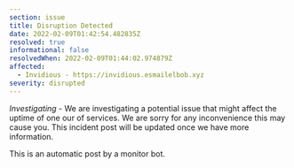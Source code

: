 ```yaml
---
section: issue
title: Disruption Detected
date: 2022-02-09T01:42:54.482835Z
resolved: true
informational: false
resolvedWhen: 2022-02-09T01:44:02.974879Z
affected:
  - Invidious - https://invidious.esmailelbob.xyz
severity: disrupted
---
```

*Investigating* - We are investigating a potential issue that might affect the uptime of one our of services. We are sorry for any inconvenience this may cause you. This incident post will be updated once we have more information.

This is an automatic post by a monitor bot.
        